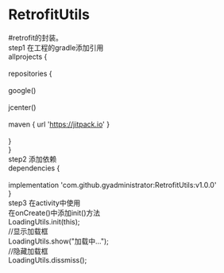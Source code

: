 # RetrofitUtils
#retrofit的封装。
<br>step1 在工程的gradle添加引用<br>
allprojects {<br>
    <br>repositories {<br>
        <br>google()<br>
        <br>jcenter()<br>
        <br>maven { url 'https://jitpack.io' }<br>
    <br>}<br>
}
 <br>step2 添加依赖<br>
 dependencies {<br>
    <br>implementation 'com.github.gyadministrator:RetrofitUtils:v1.0.0'<br>
}
  <br>step3 在activity中使用<br>
  在onCreate()中添加init()方法<br>
  LoadingUtils.init(this);<br>
  //显示加载框<br>
  LoadingUtils.show("加载中...");<br>
  //隐藏加载框<br>
  LoadingUtils.dissmiss();
